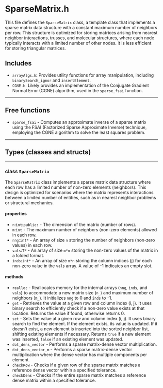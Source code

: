 # SparseMatrix.h

This file defines the `SparseMatrix` class, a template class that implements a sparse matrix data structure with a constant maximum number of neighbors per row. This structure is optimized for storing matrices arising from nearest neighbor interactions, trusses, and molecular structures, where each node typically interacts with a limited number of other nodes. It is less efficient for storing triangular matrices.

## Includes

- `arrayAlgs.h`: Provides utility functions for array manipulation, including `binarySearch_ignor` and `insertElement`.
- `CGNE.h`: Likely provides an implementation of the Conjugate Gradient Normal Error (CGNE) algorithm, used in the `sparse_fsai` function.

---

## Free functions

- `sparse_fsai` - Computes an approximate inverse of a sparse matrix using the FSAI (Factorized Sparse Approximate Inverse) technique, employing the CGNE algorithm to solve the least squares problem.

---
## Types (classes and structs)
---

### class `SparseMatrix`

The `SparseMatrix` class implements a sparse matrix data structure where each row has a limited number of non-zero elements (neighbors). This design is optimized for scenarios where the matrix represents interactions between a limited number of entities, such as in nearest neighbor problems or structural mechanics.

#### properties

- `n`:`int`:`public:` - The dimension of the matrix (number of rows).
- `m`:`int` - The maximum number of neighbors (non-zero elements) allowed in each row.
- `nng`:`int*` - An array of size `n` storing the number of neighbors (non-zero values) in each row.
- `vals`:`T*` - An array of size `m*n` storing the non-zero values of the matrix in a folded format.
- `inds`:`int*` - An array of size `m*n` storing the column indices (j) for each non-zero value in the `vals` array. A value of -1 indicates an empty slot.

#### methods

- `realloc` - Reallocates memory for the internal arrays (`nng`, `inds`, and `vals`) to accommodate a new matrix size (`n_`) and maximum number of neighbors (`m_`). It initializes `nng` to 0 and `inds` to -1.
- `get` - Retrieves the value at a given row and column index (i, j). It uses binary search to efficiently check if a non-zero value exists at that location. Returns the value if found, otherwise returns 0.
- `set` - Sets the value at a given row and column index (i, j). It uses binary search to find the element. If the element exists, its value is updated. If it doesn't exist, a new element is inserted into the sorted neighbor list, shifting existing elements if necessary. Returns `true` if a new element was inserted, `false` if an existing element was updated.
- `dot_dens_vector` - Performs a sparse matrix-dense vector multiplication.
- `dot_dens_vector_m` - Performs a sparse matrix-dense vector multiplication where the dense vector has multiple components per element.
- `checkRow` - Checks if a given row of the sparse matrix matches a reference dense vector within a specified tolerance.
- `checkDens` - Checks if the entire sparse matrix matches a reference dense matrix within a specified tolerance.